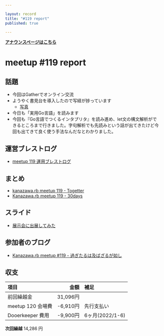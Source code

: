 ```yaml
---

layout: record
title: "#119 report"
published: true

---
```


<div style="text-align: left;"><a href="./"><strong>アナウンスページはこちら</strong></a></div>

# meetup #119 report

## 話題

* 今回はGatherでオンライン交流
* ようやく書見台を導入したので写経が捗っています
  + [写真](https://twitter.com/TAKAyuki_atkwsk/status/1548183201738137602/photo/1)
* 今日も「実用Go言語」を読みます
* 今回も『Go言語でつくるインタプリタ』を読み進め、let文の構文解析ができるところまで行きました。字句解析でも先読みという話が出てきたけど今回も出てきて良く使う手法なんだなとわかりました。

## 運営ブレストログ

* [meetup 119 運用ブレストログ](https://github.com/kanazawarb/meetup/wiki/meetup-119-%E9%81%8B%E7%94%A8%E3%83%96%E3%83%AC%E3%82%B9%E3%83%88%E3%83%AD%E3%82%B0)

## まとめ

* [kanazawa.rb meetup 119 - Togetter](https://togetter.com/li/1918549)
* [Kanazawa.rb meetup 119 - 30days](https://30d.jp/kzrb/109)

## スライド

* [展示会に出展してみた](https://speakerdeck.com/izawa/zhan-shi-hui-nichu-zhan-sitemita)

## 参加者のブログ

* [Kanazawa\.rb meetup \#119 \- 過ぎたるは及ばざるが如し](https://cotton-desu.hatenablog.com/entry/2022/07/28/130000)


## 収支

|項目                           |金額         |補足                                               |
|:------------------------------|------------:|:--------------------------------------------------|
| 前回繰越金                    |       31,096円 |                                                   |
| meetup 120 会場費              |    -6,910円 | 先行支払い                                        |
| Dooerkeeper 費用              |    -9,900円 | 6ヶ月(2022/1-6)                              |

**次回繰越**  14,286 円
